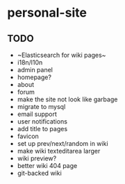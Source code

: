 # personal-site

## TODO
- ~Elasticsearch for wiki pages~
- i18n/l10n
- admin panel
- homepage?
- about
- forum
- make the site not look like garbage
- migrate to mysql
- email support
- user notifications
- add title to pages
- favicon
- set up prev/next/random in wiki
- make wiki texteditarea larger
- wiki preview?
- better wiki 404 page
- git-backed wiki
